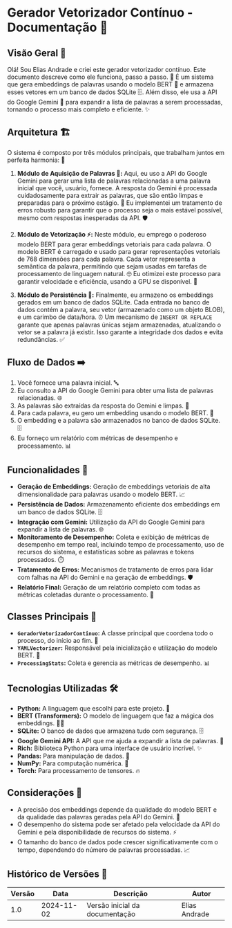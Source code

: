 # Gerador Vetorizador Contínuo - Documentação 📝

## Visão Geral 🤔

Olá! Sou Elias Andrade e criei este gerador vetorizador contínuo.  Este documento descreve como ele funciona, passo a passo.  🚀 É um sistema que gera embeddings de palavras usando o modelo BERT 🤖 e armazena esses vetores em um banco de dados SQLite 🗄️.  Além disso, ele usa a API do Google Gemini 🧠 para expandir a lista de palavras a serem processadas, tornando o processo mais completo e eficiente.  ✨

## Arquitetura 🏗️

O sistema é composto por três módulos principais, que trabalham juntos em perfeita harmonia: 🤝

1. **Módulo de Aquisição de Palavras 🎣:**  Aqui, eu uso a API do Google Gemini para gerar uma lista de palavras relacionadas a uma palavra inicial que você, usuário, fornece.  A resposta do Gemini é processada cuidadosamente para extrair as palavras, que são então limpas e preparadas para o próximo estágio.  🧹  Eu implementei um tratamento de erros robusto para garantir que o processo seja o mais estável possível, mesmo com respostas inesperadas da API.  🛡️

2. **Módulo de Vetorização ⚡:**  Neste módulo, eu emprego o poderoso modelo BERT para gerar embeddings vetoriais para cada palavra.  O modelo BERT é carregado e usado para gerar representações vetoriais de 768 dimensões para cada palavra.  Cada vetor representa a semântica da palavra, permitindo que sejam usadas em tarefas de processamento de linguagem natural.  🤓  Eu otimizei este processo para garantir velocidade e eficiência, usando a GPU se disponível. 💨

3. **Módulo de Persistência 💾:**  Finalmente, eu armazeno os embeddings gerados em um banco de dados SQLite.  Cada entrada no banco de dados contém a palavra, seu vetor (armazenado como um objeto BLOB), e um carimbo de data/hora.  ⏰  Um mecanismo de `INSERT OR REPLACE` garante que apenas palavras únicas sejam armazenadas, atualizando o vetor se a palavra já existir.  Isso garante a integridade dos dados e evita redundâncias.  ✅

## Fluxo de Dados ➡️

1. Você fornece uma palavra inicial.  🔤
2. Eu consulto a API do Google Gemini para obter uma lista de palavras relacionadas.  🌐
3. As palavras são extraídas da resposta do Gemini e limpas.  🧽
4. Para cada palavra, eu gero um embedding usando o modelo BERT.  🤖
5. O embedding e a palavra são armazenados no banco de dados SQLite.  🗄️
6. Eu forneço um relatório com métricas de desempenho e processamento.  📊

## Funcionalidades 🎉

* **Geração de Embeddings:**  Geração de embeddings vetoriais de alta dimensionalidade para palavras usando o modelo BERT.  📈
* **Persistência de Dados:**  Armazenamento eficiente dos embeddings em um banco de dados SQLite.  🗄️
* **Integração com Gemini:**  Utilização da API do Google Gemini para expandir a lista de palavras.  🌐
* **Monitoramento de Desempenho:**  Coleta e exibição de métricas de desempenho em tempo real, incluindo tempo de processamento, uso de recursos do sistema, e estatísticas sobre as palavras e tokens processados.  ⏱️
* **Tratamento de Erros:**  Mecanismos de tratamento de erros para lidar com falhas na API do Gemini e na geração de embeddings.  🛡️
* **Relatório Final:**  Geração de um relatório completo com todas as métricas coletadas durante o processamento.  📄

## Classes Principais 🧱

* **`GeradorVetorizadorContinuo`:**  A classe principal que coordena todo o processo, do início ao fim.  👑
* **`YAMLVectorizer`:**  Responsável pela inicialização e utilização do modelo BERT.  🤖
* **`ProcessingStats`:**  Coleta e gerencia as métricas de desempenho.  📊

## Tecnologias Utilizadas 🛠️

* **Python:**  A linguagem que escolhi para este projeto.  🐍
* **BERT (Transformers):**  O modelo de linguagem que faz a mágica dos embeddings.  🧙‍♂️
* **SQLite:**  O banco de dados que armazena tudo com segurança.  🗄️
* **Google Gemini API:**  A API que me ajuda a expandir a lista de palavras.  🧠
* **Rich:**  Biblioteca Python para uma interface de usuário incrível.  ✨
* **Pandas:**  Para manipulação de dados.  🐼
* **NumPy:**  Para computação numérica.  🧮
* **Torch:**  Para processamento de tensores.  🔥

## Considerações 🤔

* A precisão dos embeddings depende da qualidade do modelo BERT e da qualidade das palavras geradas pela API do Gemini.  🎯
* O desempenho do sistema pode ser afetado pela velocidade da API do Gemini e pela disponibilidade de recursos do sistema.  ⚡️
* O tamanho do banco de dados pode crescer significativamente com o tempo, dependendo do número de palavras processadas.  📈

## Histórico de Versões 📜

| Versão | Data       | Descrição                               | Autor     |
|--------|------------|-------------------------------------------|-----------|
| 1.0    | 2024-11-02 | Versão inicial da documentação           | Elias Andrade |
